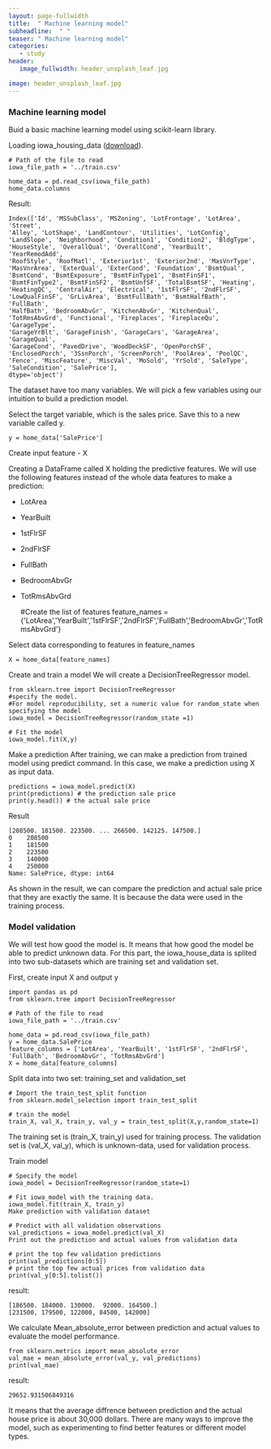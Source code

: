```yaml
---
layout: page-fullwidth
title:  " Machine learning model"
subheadline:  " "
teaser: " Machine learning model"
categories: 
   - study
header:
   image_fullwidth: header_unsplash_leaf.jpg

image: header_unsplash_leaf.jpg
---
```


### Machine learning model
Buid a basic machine learning model using scikit-learn library.

Loading iowa_housing_data ([download](https://github.com/chtien18/chtien18.github.io/blob/master/data/home_data_for_ml/train.csv)).

    # Path of the file to read
    iowa_file_path = '../train.csv'

    home_data = pd.read_csv(iowa_file_path)
    home_data.columns

Result:

    Index(['Id', 'MSSubClass', 'MSZoning', 'LotFrontage', 'LotArea', 'Street',
    'Alley', 'LotShape', 'LandContour', 'Utilities', 'LotConfig',
    'LandSlope', 'Neighborhood', 'Condition1', 'Condition2', 'BldgType',
    'HouseStyle', 'OverallQual', 'OverallCond', 'YearBuilt', 'YearRemodAdd',
    'RoofStyle', 'RoofMatl', 'Exterior1st', 'Exterior2nd', 'MasVnrType',
    'MasVnrArea', 'ExterQual', 'ExterCond', 'Foundation', 'BsmtQual',
    'BsmtCond', 'BsmtExposure', 'BsmtFinType1', 'BsmtFinSF1',
    'BsmtFinType2', 'BsmtFinSF2', 'BsmtUnfSF', 'TotalBsmtSF', 'Heating',
    'HeatingQC', 'CentralAir', 'Electrical', '1stFlrSF', '2ndFlrSF',
    'LowQualFinSF', 'GrLivArea', 'BsmtFullBath', 'BsmtHalfBath', 'FullBath',
    'HalfBath', 'BedroomAbvGr', 'KitchenAbvGr', 'KitchenQual',
    'TotRmsAbvGrd', 'Functional', 'Fireplaces', 'FireplaceQu', 'GarageType',
    'GarageYrBlt', 'GarageFinish', 'GarageCars', 'GarageArea', 'GarageQual',
    'GarageCond', 'PavedDrive', 'WoodDeckSF', 'OpenPorchSF',
    'EnclosedPorch', '3SsnPorch', 'ScreenPorch', 'PoolArea', 'PoolQC',
    'Fence', 'MiscFeature', 'MiscVal', 'MoSold', 'YrSold', 'SaleType',
    'SaleCondition', 'SalePrice'],
    dtype='object')

The dataset have too many variables. We will pick a few variables using our intuition to build a prediction model.

Select the target variable, which is the sales price. Save this to a new variable called y.

    y = home_data['SalePrice']

Create input feature - X

Creating a DataFrame called X holding the predictive features.
We will use the following features instead of the whole data features to make a prediction:

* LotArea
* YearBuilt
* 1stFlrSF
* 2ndFlrSF
* FullBath
* BedroomAbvGr
* TotRmsAbvGrd

    #Create the list of features
    feature_names = {'LotArea','YearBuilt','1stFlrSF','2ndFlrSF','FullBath','BedroomAbvGr','TotRmsAbvGrd'}

Select data corresponding to features in feature_names

    X = home_data[feature_names]

Create and train a model
We will create a DecisionTreeRegressor model.

    from sklearn.tree import DecisionTreeRegressor
    #specify the model. 
    #For model reproducibility, set a numeric value for random_state when specifying the model
    iowa_model = DecisionTreeRegressor(random_state =1)

    # Fit the model
    iowa_model.fit(X,y) 

Make a prediction
After training, we can make a prediction from trained model using predict command. In this case, we make a prediction using X as input data.

    predictions = iowa_model.predict(X)
    print(predictions) # the prediction sale price
    print(y.head()) # the actual sale price

Result

    [208500. 181500. 223500. ... 266500. 142125. 147500.]
    0    208500
    1    181500
    2    223500
    3    140000
    4    250000
    Name: SalePrice, dtype: int64

As shown in the result, we can compare the prediction and actual sale price that they are exactly the same. It is because the data were used in the training process.

### Model validation
We will test how good the model is. It means that how good the model be able to predict unknown data.
For this part, the iowa_house_data is splited into two sub-datasets which are training set and validation set.

First, create input X and output y

    import pandas as pd
    from sklearn.tree import DecisionTreeRegressor

    # Path of the file to read
    iowa_file_path = '../train.csv'

    home_data = pd.read_csv(iowa_file_path)
    y = home_data.SalePrice
    feature_columns = ['LotArea', 'YearBuilt', '1stFlrSF', '2ndFlrSF', 'FullBath', 'BedroomAbvGr', 'TotRmsAbvGrd']
    X = home_data[feature_columns]

Split data into two set: training_set and validation_set

    # Import the train_test_split function
    from sklearn.model_selection import train_test_split

    # train the model
    train_X, val_X, train_y, val_y = train_test_split(X,y,random_state=1)

The training set is (train_X, train_y) used for training process. The validation set is (val_X, val_y), which is unknown-data, used for validation process.

Train model

    # Specify the model
    iowa_model = DecisionTreeRegressor(random_state=1)

    # Fit iowa_model with the training data.
    iowa_model.fit(train_X, train_y)
    Make prediction with validation dataset

    # Predict with all validation observations
    val_predictions = iowa_model.predict(val_X)
    Print out the prediction and actual values from validation data

    # print the top few validation predictions
    print(val_predictions[0:5])
    # print the top few actual prices from validation data
    print(val_y[0:5].tolist())

result:

    [186500. 184000. 130000.  92000. 164500.]
    [231500, 179500, 122000, 84500, 142000]

We calculate Mean_absolute_error between prediction and actual values to evaluate the model performance.

    from sklearn.metrics import mean_absolute_error
    val_mae = mean_absolute_error(val_y, val_predictions)
    print(val_mae)

result:

    29652.931506849316 

It means that the average diffrence between prediction and the actual house price is about 30,000 dollars.
There are many ways to improve the model, such as experimenting to find better features or different model types.